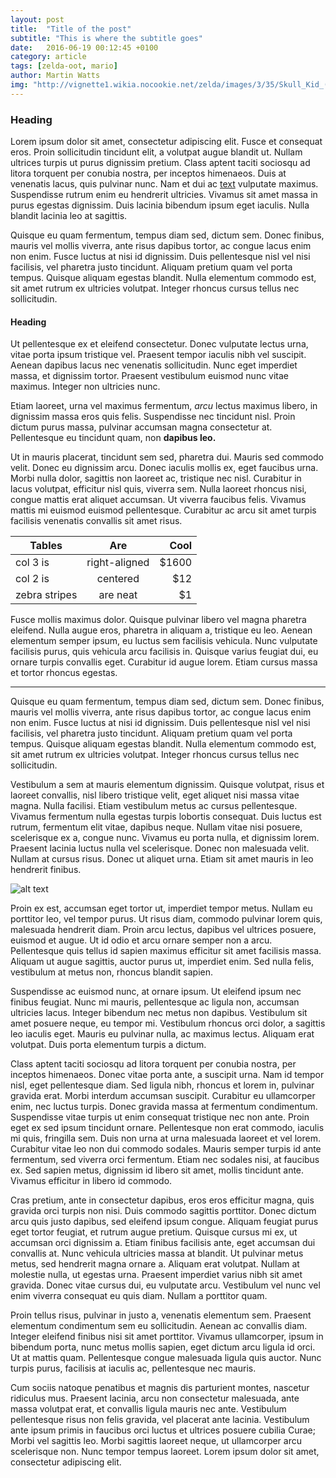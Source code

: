 ```yaml
---
layout: post
title:  "Title of the post"
subtitle: "This is where the subtitle goes"
date:   2016-06-19 00:12:45 +0100
category: article
tags: [zelda-oot, mario]
author: Martin Watts
img: "http://vignette1.wikia.nocookie.net/zelda/images/3/35/Skull_Kid_(Hyrule_Warriors).png"
---
```


### Heading

Lorem ipsum dolor sit amet, consectetur adipiscing elit. Fusce et consequat eros. Proin sollicitudin tincidunt elit, a volutpat augue blandit ut. Nullam ultrices turpis ut purus dignissim pretium. Class aptent taciti sociosqu ad litora torquent per conubia nostra, per inceptos himenaeos. Duis at venenatis lacus, quis pulvinar nunc. Nam et dui ac [text](tellus) vulputate maximus. Suspendisse rutrum enim eu hendrerit ultricies. Vivamus sit amet massa in purus egestas dignissim. Duis lacinia bibendum ipsum eget iaculis. Nulla blandit lacinia leo at sagittis.

Quisque eu quam fermentum, tempus diam sed, dictum sem. Donec finibus, mauris vel mollis viverra, ante risus dapibus tortor, ac congue lacus enim non enim. Fusce luctus at nisi id dignissim. Duis pellentesque nisl vel nisi facilisis, vel pharetra justo tincidunt. Aliquam pretium quam vel porta tempus. Quisque aliquam egestas blandit. Nulla elementum commodo est, sit amet rutrum ex ultricies volutpat. Integer rhoncus cursus tellus nec sollicitudin.

#### Heading

Ut pellentesque ex et eleifend consectetur. Donec vulputate lectus urna, vitae porta ipsum tristique vel. Praesent tempor iaculis nibh vel suscipit. Aenean dapibus lacus nec venenatis sollicitudin. Nunc eget imperdiet massa, et dignissim tortor. Praesent vestibulum euismod nunc vitae maximus. Integer non ultricies nunc.

Etiam laoreet, urna vel maximus fermentum, _arcu_ lectus maximus libero, in dignissim massa eros quis felis. Suspendisse nec tincidunt nisl. Proin dictum purus massa, pulvinar accumsan magna consectetur at. Pellentesque eu tincidunt quam, non __dapibus leo.__

Ut in mauris placerat, tincidunt sem sed, pharetra dui. Mauris sed commodo velit. Donec eu dignissim arcu. Donec iaculis mollis ex, eget faucibus urna. Morbi nulla dolor, sagittis non laoreet ac, tristique nec nisl. Curabitur in lacus volutpat, efficitur nisl quis, viverra sem. Nulla laoreet rhoncus nisi, congue mattis erat aliquet accumsan. Ut viverra faucibus felis. Vivamus mattis mi euismod euismod pellentesque. Curabitur ac arcu sit amet turpis facilisis venenatis convallis sit amet risus.

| Tables        | Are           | Cool  |
| ------------- |:-------------:| -----:|
| col 3 is      | right-aligned | $1600 |
| col 2 is      | centered      |   $12 |
| zebra stripes | are neat      |    $1 |

Fusce mollis maximus dolor. Quisque pulvinar libero vel magna pharetra eleifend. Nulla augue eros, pharetra in aliquam a, tristique eu leo. Aenean elementum semper ipsum, eu luctus sem facilisis vehicula. Nunc vulputate facilisis purus, quis vehicula arcu facilisis in. Quisque varius feugiat dui, eu ornare turpis convallis eget. Curabitur id augue lorem. Etiam cursus massa et tortor rhoncus egestas.

---

Quisque eu quam fermentum, tempus diam sed, dictum sem. Donec finibus, mauris vel mollis viverra, ante risus dapibus tortor, ac congue lacus enim non enim. Fusce luctus at nisi id dignissim. Duis pellentesque nisl vel nisi facilisis, vel pharetra justo tincidunt. Aliquam pretium quam vel porta tempus. Quisque aliquam egestas blandit. Nulla elementum commodo est, sit amet rutrum ex ultricies volutpat. Integer rhoncus cursus tellus nec sollicitudin.

Vestibulum a sem at mauris elementum dignissim. Quisque volutpat, risus et laoreet convallis, nisl libero tristique velit, eget aliquet nisi massa vitae magna. Nulla facilisi. Etiam vestibulum metus ac cursus pellentesque. Vivamus fermentum nulla egestas turpis lobortis consequat. Duis luctus est rutrum, fermentum elit vitae, dapibus neque. Nullam vitae nisi posuere, scelerisque ex a, congue nunc. Vivamus eu porta nulla, et dignissim lorem. Praesent lacinia luctus nulla vel scelerisque. Donec non malesuada velit. Nullam at cursus risus. Donec ut aliquet urna. Etiam sit amet mauris in leo hendrerit finibus.

![alt text](http://static.comicvine.com/uploads/original/11118/111188772/4290612-heres%2Ba%2Bpretty%2Bcool%2Blink%2Bwallpaper%2Bfor%2Banyone%2Bwho%2Bmight%2B_5bad7f2d034643bc4059ae814cb067c6.jpg "Logo Title Text 1")

Proin ex est, accumsan eget tortor ut, imperdiet tempor metus. Nullam eu porttitor leo, vel tempor purus. Ut risus diam, commodo pulvinar lorem quis, malesuada hendrerit diam. Proin arcu lectus, dapibus vel ultrices posuere, euismod et augue. Ut id odio et arcu ornare semper non a arcu. Pellentesque quis tellus id sapien maximus efficitur sit amet facilisis massa. Aliquam ut augue sagittis, auctor purus ut, imperdiet enim. Sed nulla felis, vestibulum at metus non, rhoncus blandit sapien.

Suspendisse ac euismod nunc, at ornare ipsum. Ut eleifend ipsum nec finibus feugiat. Nunc mi mauris, pellentesque ac ligula non, accumsan ultricies lacus. Integer bibendum nec metus non dapibus. Vestibulum sit amet posuere neque, eu tempor mi. Vestibulum rhoncus orci dolor, a sagittis leo iaculis eget. Mauris eu pulvinar nulla, ac maximus lectus. Aliquam erat volutpat. Duis porta elementum turpis a dictum.

Class aptent taciti sociosqu ad litora torquent per conubia nostra, per inceptos himenaeos. Donec vitae porta ante, a suscipit urna. Nam id tempor nisl, eget pellentesque diam. Sed ligula nibh, rhoncus et lorem in, pulvinar gravida erat. Morbi interdum accumsan suscipit. Curabitur eu ullamcorper enim, nec luctus turpis. Donec gravida massa at fermentum condimentum. Suspendisse vitae turpis ut enim consequat tristique nec non ante. Proin eget ex sed ipsum tincidunt ornare. Pellentesque non erat commodo, iaculis mi quis, fringilla sem. Duis non urna at urna malesuada laoreet et vel lorem. Curabitur vitae leo non dui commodo sodales. Mauris semper turpis id ante fermentum, sed viverra orci fermentum. Etiam nec sodales nisi, at faucibus ex. Sed sapien metus, dignissim id libero sit amet, mollis tincidunt ante. Vivamus efficitur in libero id commodo.

Cras pretium, ante in consectetur dapibus, eros eros efficitur magna, quis gravida orci turpis non nisi. Duis commodo sagittis porttitor. Donec dictum arcu quis justo dapibus, sed eleifend ipsum congue. Aliquam feugiat purus eget tortor feugiat, et rutrum augue pretium. Quisque cursus mi ex, ut accumsan orci dignissim a. Etiam finibus facilisis ante, eget accumsan dui convallis at. Nunc vehicula ultricies massa at blandit. Ut pulvinar metus metus, sed hendrerit magna ornare a. Aliquam erat volutpat. Nullam at molestie nulla, ut egestas urna. Praesent imperdiet varius nibh sit amet gravida. Donec vitae cursus dui, eu vulputate arcu. Vestibulum vel nunc vel enim viverra consequat eu quis diam. Nullam a porttitor quam.

Proin tellus risus, pulvinar in justo a, venenatis elementum sem. Praesent elementum condimentum sem eu sollicitudin. Aenean ac convallis diam. Integer eleifend finibus nisi sit amet porttitor. Vivamus ullamcorper, ipsum in bibendum porta, nunc metus mollis sapien, eget dictum arcu ligula id orci. Ut at mattis quam. Pellentesque congue malesuada ligula quis auctor. Nunc turpis purus, facilisis at iaculis ac, pellentesque nec mauris.

Cum sociis natoque penatibus et magnis dis parturient montes, nascetur ridiculus mus. Praesent lacinia, arcu non consectetur malesuada, ante massa volutpat erat, et convallis ligula mauris nec ante. Vestibulum pellentesque risus non felis gravida, vel placerat ante lacinia. Vestibulum ante ipsum primis in faucibus orci luctus et ultrices posuere cubilia Curae; Morbi vel sagittis leo. Morbi sagittis laoreet neque, ut ullamcorper arcu scelerisque non. Nunc tempor tempus laoreet. Lorem ipsum dolor sit amet, consectetur adipiscing elit.
